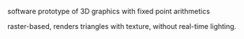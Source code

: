 software prototype of 3D graphics with fixed point arithmetics

raster-based, renders triangles with texture, without real-time lighting.



